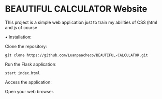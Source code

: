 # BEAUTIFUL CALCULATOR Website

This project is a simple web application just to train my abilities of CSS (html and js of course


• Installation:

Clone the repository:
  
    git clone https://github.com/Luanpaacheco/BEAUTIFUL-CALCULATOR.git


Run the Flask application:
  
    start index.html
  
Access the application:
  
Open your web browser.
